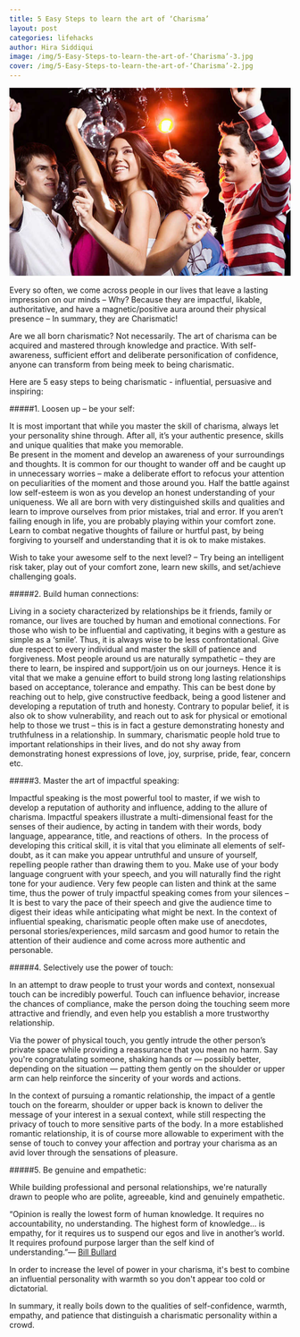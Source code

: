 ```yaml
---
title: 5 Easy Steps to learn the art of ‘Charisma’
layout: post
categories: lifehacks
author: Hira Siddiqui
image: /img/5-Easy-Steps-to-learn-the-art-of-‘Charisma’-3.jpg
cover: /img/5-Easy-Steps-to-learn-the-art-of-‘Charisma’-2.jpg
---
```


![Existential - 5 Easy Steps to learn the art of ‘Charisma’](/img/5-Easy-Steps-to-learn-the-art-of-‘Charisma’.jpg)

Every so often, we come across people in our lives that leave a lasting impression on our minds – Why? 
Because they are impactful, likable, authoritative, and have a magnetic/positive aura around their physical presence – In summary, they are Charismatic!

Are we all born charismatic? Not necessarily. The art of charisma can be acquired and mastered through knowledge and practice. With self-awareness, sufficient effort and deliberate personification of confidence, anyone can transform from being meek to being charismatic.

Here are 5 easy steps to being charismatic - influential, persuasive and inspiring:

#####1. Loosen up – be your self:

It is most important that while you master the skill of charisma, always let your personality shine through. After all, it’s your authentic presence, skills and unique qualities that make you memorable.  
Be present in the moment and develop an awareness of your surroundings and thoughts. It is common for our thought to wander off and be caught up in unnecessary worries – make a deliberate effort to refocus your attention on peculiarities of the moment and those around you.
Half the battle against low self-esteem is won as you develop an honest understanding of your uniqueness. We all are born with very distinguished skills and qualities and learn to improve ourselves from prior mistakes, trial and error. If you aren’t failing enough in life, you are probably playing within your comfort zone. Learn to combat negative thoughts of failure or hurtful past, by being forgiving to yourself and understanding that it is ok to make mistakes.

Wish to take your awesome self to the next level? – Try being an intelligent risk taker, play out of your comfort zone, learn new skills, and set/achieve challenging goals.

#####2. Build human connections:

Living in a society characterized by relationships be it friends, family or romance, our lives are touched by human and emotional connections. For those who wish to be influential and captivating, it begins with a gesture as simple as a ‘smile’. Thus, it is always wise to be less confrontational. Give due respect to every individual and master the skill of patience and forgiveness. 
Most people around us are naturally sympathetic – they are there to learn, be inspired and support/join us on our journeys. Hence it is vital that we make a genuine effort to build strong long lasting relationships based on acceptance, tolerance and empathy. This can be best done by reaching out to help, give constructive feedback, being a good listener and developing a reputation of truth and honesty.
Contrary to popular belief, it is also ok to show vulnerability, and reach out to ask for physical or emotional help to those we trust – this is in fact a gesture demonstrating honesty and truthfulness in a relationship. In summary, charismatic people hold true to important relationships in their lives, and do not shy away from demonstrating honest expressions of love, joy, surprise, pride, fear, concern etc. 

#####3. Master the art of impactful speaking:

Impactful speaking is the most powerful tool to master, if we wish to develop a reputation of authority and influence, adding to the allure of charisma.  Impactful speakers illustrate a multi-dimensional feast for the senses of their audience, by acting in tandem with their words, body language, appearance, title, and reactions of others. 
In the process of developing this critical skill, it is vital that you eliminate all elements of self-doubt, as it can make you appear untruthful and unsure of yourself, repelling people rather than drawing them to you. Make use of your body language congruent with your speech, and you will naturally find the right tone for your audience. 
Very few people can listen and think at the same time, thus the power of truly impactful speaking comes from your silences – It is best to vary the pace of their speech and give the audience time to digest their ideas while anticipating what might be next.
In the context of influential speaking, charismatic people often make use of anecdotes, personal stories/experiences, mild sarcasm and good humor to retain the attention of their audience and come across more authentic and personable.

#####4. Selectively use the power of touch:

In an attempt to draw people to trust your words and context, nonsexual touch can be incredibly powerful. Touch can influence behavior, increase the chances of compliance, make the person doing the touching seem more attractive and friendly, and even help you establish a more trustworthy relationship.  

Via the power of physical touch, you gently intrude the other person’s private space while providing a reassurance that you mean no harm. Say you're congratulating someone, shaking hands or — possibly better, depending on the situation — patting them gently on the shoulder or upper arm can help reinforce the sincerity of your words and actions.

In the context of pursuing a romantic relationship, the impact of a gentle touch on the forearm, shoulder or upper back is known to deliver the message of your interest in a sexual context, while still respecting the privacy of touch to more sensitive parts of the body. In a more established romantic relationship, it is of course more allowable to experiment with the sense of touch to convey your affection and portray your charisma as an avid lover through the sensations of pleasure. 


#####5. Be genuine and empathetic:

While building professional and personal relationships, we're naturally drawn to people who are polite, agreeable, kind and genuinely empathetic. 

“Opinion is really the lowest form of human knowledge. It requires no accountability, no understanding. The highest form of knowledge… is empathy, for it requires us to suspend our egos and live in another’s world. It requires profound purpose larger than the self kind of understanding.”― [Bill Bullard](https://www.goodreads.com/author/show/6426688.Bill_Bullard)

In order to increase the level of power in your charisma, it's best to combine an influential personality with warmth so you don't appear too cold or dictatorial. 

In summary, it really boils down to the qualities of self-confidence, warmth, empathy, and patience that distinguish a charismatic personality within a crowd.

